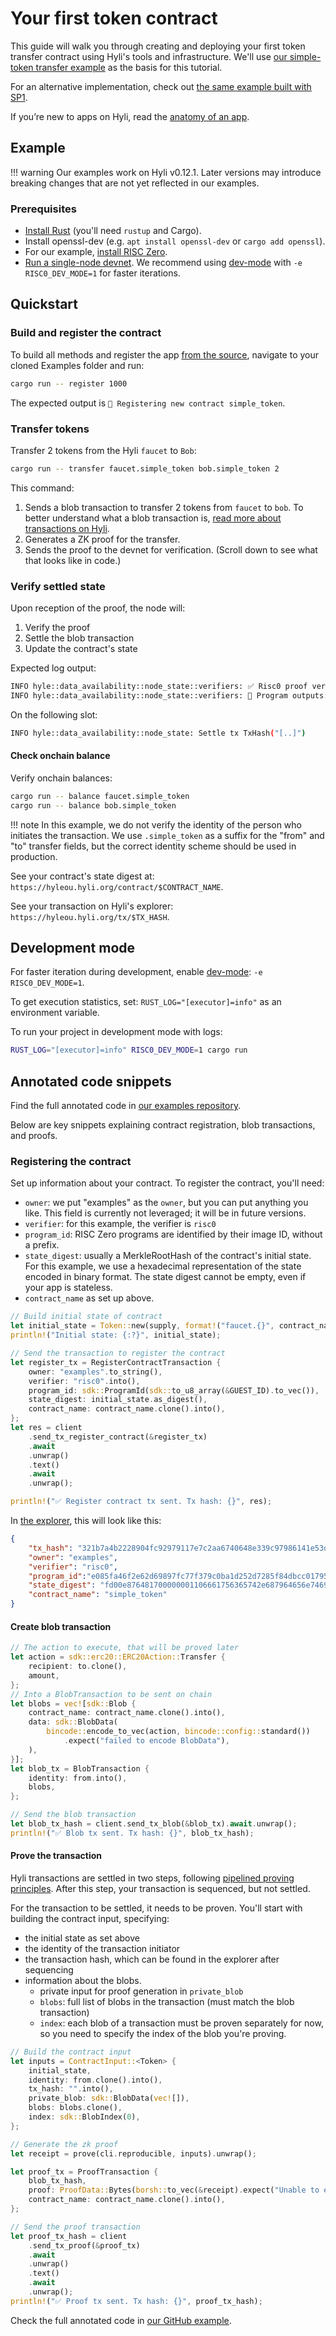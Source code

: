 # Your first token contract

This guide will walk you through creating and deploying your first token transfer contract using Hyli's tools and infrastructure. We'll use [our simple-token transfer example](https://github.com/Hyle-org/examples/tree/main/simple-token) as the basis for this tutorial.

For an alternative implementation, check out [the same example built with SP1](https://github.com/Hyle-org/examples/tree/main/simple-token-sp1).

If you’re new to apps on Hyli, read the [anatomy of an app](../../concepts/smart-contracts.md).

## Example

!!! warning
    Our examples work on Hyli v0.12.1. Later versions may introduce breaking changes that are not yet reflected in our examples.

### Prerequisites

- [Install Rust](https://www.rust-lang.org/tools/install) (you'll need `rustup` and Cargo).
- Install openssl-dev (e.g. `apt install openssl-dev` or `cargo add openssl`).
- For our example, [install RISC Zero](https://dev.risczero.com/api/zkvm/install).
- [Run a single-node devnet](../devnet.md). We recommend using [dev-mode](https://dev.risczero.com/api/generating-proofs/dev-mode) with `-e RISC0_DEV_MODE=1` for faster iterations.

## Quickstart

### Build and register the contract

To build all methods and register the app [from the source](https://github.com/Hyle-org/examples/blob/main/simple-token/host/src/main.rs), navigate to your cloned Examples folder and run:

```bash
cargo run -- register 1000
```

The expected output is `📝 Registering new contract simple_token`.

### Transfer tokens

Transfer 2 tokens from the Hyli `faucet` to `Bob`:

```bash
cargo run -- transfer faucet.simple_token bob.simple_token 2
```

This command:

1. Sends a blob transaction to transfer 2 tokens from `faucet` to `bob`. To better understand what a blob transaction is, [read more about transactions on Hyli](../../concepts/transaction.md).
2. Generates a ZK proof for the transfer.
3. Sends the proof to the devnet for verification. (Scroll down to see what that looks like in code.)

### Verify settled state

Upon reception of the proof, the node will:

1. Verify the proof
1. Settle the blob transaction
1. Update the contract's state

Expected log output:

```bash
INFO hyle::data_availability::node_state::verifiers: ✅ Risc0 proof verified.
INFO hyle::data_availability::node_state::verifiers: 🔎 Program outputs: Transferred 2 to bob.simple_token
```

On the following slot:

```bash
INFO hyle::data_availability::node_state: Settle tx TxHash("[..]")
```

#### Check onchain balance

Verify onchain balances:

```bash
cargo run -- balance faucet.simple_token
cargo run -- balance bob.simple_token
```

!!! note
    In this example, we do not verify the identity of the person who initiates the transaction. We use `.simple_token` as a suffix for the "from" and "to" transfer fields, but the correct identity scheme should be used in production.

See your contract's state digest at: `https://hyleou.hyli.org/contract/$CONTRACT_NAME`.

See your transaction on Hyli's explorer: `https://hyleou.hyli.org/tx/$TX_HASH`.

## Development mode

For faster iteration during development, enable [dev-mode](https://dev.risczero.com/api/generating-proofs/dev-mode): `-e RISC0_DEV_MODE=1`.

To get execution statistics, set: `RUST_LOG="[executor]=info"` as an environment variable.

To run your project in development mode with logs:

```bash
RUST_LOG="[executor]=info" RISC0_DEV_MODE=1 cargo run
```

## Annotated code snippets

Find the full annotated code in [our examples repository](https://github.com/Hyle-org/examples/blob/main/simple-token/host/src/main.rs).

Below are key snippets explaining contract registration, blob transactions, and proofs.

### Registering the contract

Set up information about your contract. To register the contract, you'll need:

- `owner`: we put "examples" as the `owner`, but you can put anything you like. This field is currently not leveraged; it will be in future versions.
- `verifier`: for this example, the verifier is `risc0`
- `program_id`: RISC Zero programs are identified by their image ID, without a prefix.
- `state_digest`: usually a MerkleRootHash of the contract's initial state. For this example, we use a hexadecimal representation of the state encoded in binary format. The state digest cannot be empty, even if your app is stateless.
- `contract_name` as set up above.

```rs
// Build initial state of contract
let initial_state = Token::new(supply, format!("faucet.{}", contract_name).into());
println!("Initial state: {:?}", initial_state);

// Send the transaction to register the contract
let register_tx = RegisterContractTransaction {
    owner: "examples".to_string(),
    verifier: "risc0".into(),
    program_id: sdk::ProgramId(sdk::to_u8_array(&GUEST_ID).to_vec()),
    state_digest: initial_state.as_digest(),
    contract_name: contract_name.clone().into(),
};
let res = client
    .send_tx_register_contract(&register_tx)
    .await
    .unwrap()
    .text()
    .await
    .unwrap();

println!("✅ Register contract tx sent. Tx hash: {}", res);
```

In [the explorer](https://hyleou.hyli.org/), this will look like this:

```json
{
    "tx_hash": "321b7a4b2228904fc92979117e7c2aa6740648e339c97986141e53d967e08097",
    "owner": "examples",
    "verifier": "risc0",
    "program_id":"e085fa46f2e62d69897fc77f379c0ba1d252d7285f84dbcc017957567d1e812f",
    "state_digest": "fd00e876481700000001106661756365742e687964656e74697479fd00e876481700000000",
    "contract_name": "simple_token"
}
```

#### Create blob transaction

```rs
// The action to execute, that will be proved later
let action = sdk::erc20::ERC20Action::Transfer {
    recipient: to.clone(),
    amount,
};
// Into a BlobTransaction to be sent on chain
let blobs = vec![sdk::Blob {
    contract_name: contract_name.clone().into(),
    data: sdk::BlobData(
        bincode::encode_to_vec(action, bincode::config::standard())
            .expect("failed to encode BlobData"),
    ),
}];
let blob_tx = BlobTransaction {
    identity: from.into(),
    blobs,
};

// Send the blob transaction
let blob_tx_hash = client.send_tx_blob(&blob_tx).await.unwrap();
println!("✅ Blob tx sent. Tx hash: {}", blob_tx_hash);
```

#### Prove the transaction

Hyli transactions are settled in two steps, following [pipelined proving principles](../../concepts/pipelined-proving.md). After this step, your transaction is sequenced, but not settled.

For the transaction to be settled, it needs to be proven. You'll start with building the contract input, specifying:

- the initial state as set above
- the identity of the transaction initiator
- the transaction hash, which can be found in the explorer after sequencing
- information about the blobs.
  - private input for proof generation in `private_blob`
  - `blobs`: full list of blobs in the transaction (must match the blob transaction)
  - `index`: each blob of a transaction must be proven separately for now, so you need to specify the index of the blob you're proving.

```rs
// Build the contract input
let inputs = ContractInput::<Token> {
    initial_state,
    identity: from.clone().into(),
    tx_hash: "".into(),
    private_blob: sdk::BlobData(vec![]),
    blobs: blobs.clone(),
    index: sdk::BlobIndex(0),
};

// Generate the zk proof
let receipt = prove(cli.reproducible, inputs).unwrap();

let proof_tx = ProofTransaction {
    blob_tx_hash,
    proof: ProofData::Bytes(borsh::to_vec(&receipt).expect("Unable to encode receipt")),
    contract_name: contract_name.clone().into(),
};

// Send the proof transaction
let proof_tx_hash = client
    .send_tx_proof(&proof_tx)
    .await
    .unwrap()
    .text()
    .await
    .unwrap();
println!("✅ Proof tx sent. Tx hash: {}", proof_tx_hash);
```

Check the full annotated code in [our GitHub example](https://github.com/Hyle-org/examples/blob/main/simple-token/host/src/main.rs).
